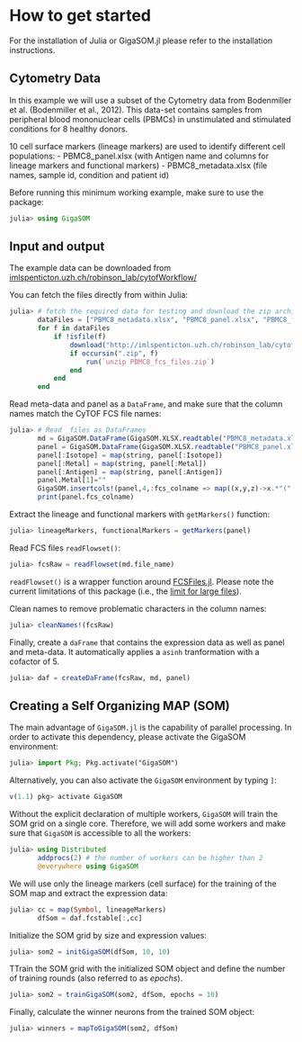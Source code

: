 # How to get started

For the installation of Julia or GigaSOM.jl please refer to the installation instructions.

## Cytometry Data

In this example we will use a subset of the Cytometry data from Bodenmiller et al.
(Bodenmiller et al., 2012). This data-set contains samples from peripheral blood
mononuclear cells (PBMCs) in unstimulated and stimulated conditions for 8 healthy donors.

10 cell surface markers (lineage markers) are used to identify different cell populations:
    - PBMC8_panel.xlsx (with Antigen name and columns for lineage markers and functional markers)
    - PBMC8_metadata.xlsx (file names, sample id, condition and patient id)

Before running this minimum working example, make sure to use the package:

```julia
julia> using GigaSOM
```

## Input and output

The example data can be downloaded from [imlspenticton.uzh.ch/robinson_lab/cytofWorkflow/](http://imlspenticton.uzh.ch/robinson_lab/cytofWorkflow/)

You can fetch the files directly from within Julia:

```julia
julia> # fetch the required data for testing and download the zip archive and unzip it
       dataFiles = ["PBMC8_metadata.xlsx", "PBMC8_panel.xlsx", "PBMC8_fcs_files.zip"]
       for f in dataFiles
           if !isfile(f)
               download("http://imlspenticton.uzh.ch/robinson_lab/cytofWorkflow/"*f, f)
               if occursin(".zip", f)
                   run(`unzip PBMC8_fcs_files.zip`)
               end
           end
       end
```

Read meta-data and panel as a `DataFrame`, and make sure that the column names match the CyTOF
FCS file names:

```julia
julia> # Read  files as DataFrames
       md = GigaSOM.DataFrame(GigaSOM.XLSX.readtable("PBMC8_metadata.xlsx", "Sheet1")...)
       panel = GigaSOM.DataFrame(GigaSOM.XLSX.readtable("PBMC8_panel.xlsx", "Sheet1")...)
       panel[:Isotope] = map(string, panel[:Isotope])
       panel[:Metal] = map(string, panel[:Metal])
       panel[:Antigen] = map(string, panel[:Antigen])
       panel.Metal[1]=""
       GigaSOM.insertcols!(panel,4,:fcs_colname => map((x,y,z)->x.*"(".*y.*z.*")".*"Dd",panel[:Antigen],panel[:Metal],panel[:Isotope]))
       print(panel.fcs_colname)
```

Extract the lineage and functional markers with `getMarkers()` function:

```julia
julia> lineageMarkers, functionalMarkers = getMarkers(panel)
```

Read FCS files `readFlowset()`:

```julia
julia> fcsRaw = readFlowset(md.file_name)
```

`readFlowset()` is a wrapper function around [FCSFiles.jl](https://github.com/tlnagy/FCSFiles.jl). Please note the current limitations
of this package (i.e., the [limit for large files](https://github.com/tlnagy/FCSFiles.jl/blob/master/src/parse.jl#L20)).

Clean names to remove problematic characters in the column names:

```julia
julia> cleanNames!(fcsRaw)
```

Finally, create a `daFrame` that contains the expression data as well as panel
and meta-data. It automatically applies a `asinh` tranformation with a cofactor of 5.

```julia
julia> daf = createDaFrame(fcsRaw, md, panel)
```

## Creating a Self Organizing MAP (SOM)

The main advantage of `GigaSOM.jl` is the capability of parallel processing.
In order to activate this dependency, please activate the GigaSOM environment:

```julia
julia> import Pkg; Pkg.activate("GigaSOM")
```

Alternatively, you can also activate the `GigaSOM` environment by typing `]`:

```julia
v(1.1) pkg> activate GigaSOM
```

Without the explicit declaration of multiple workers, `GigaSOM` will train the SOM grid on a single
core. Therefore, we will add some workers and make sure that `GigaSOM` is accessible to
all the workers:

```julia
julia> using Distributed
       addprocs(2) # the number of workers can be higher than 2
       @everywhere using GigaSOM
```

We will use only the lineage markers (cell surface) for the training of the SOM map
and extract the expression data:

```julia
julia> cc = map(Symbol, lineageMarkers)
       dfSom = daf.fcstable[:,cc]
```

Initialize the SOM grid by size and expression values:

```julia
julia> som2 = initGigaSOM(dfSom, 10, 10)
```

TTrain the SOM grid with the initialized SOM object and define the number of training
rounds (also referred to as *epochs*).

```julia
julia> som2 = trainGigaSOM(som2, dfSom, epochs = 10)
```

Finally, calculate the winner neurons from the trained SOM object:

```julia
julia> winners = mapToGigaSOM(som2, dfSom)
```
